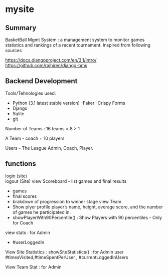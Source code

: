 # mysite
Summary
----------

BasketBall Mgmt System : a management system to monitor games statistics and rankings of a recent tournament.
Inspired from following sources 

https://docs.djangoproject.com/en/3.1/intro/
https://github.com/rajhiren/django-bms


Backend Development 
-------------------

Tools/Tehnologies used: 
- Python (3.1 latest stable version)
    -Faker
    -Crispy Forms
- Django
- Sqlite
- git




Number of Teams : 16 teams  > 8 > 1

A Team - coach + 10 players

Users - The League Admin, Coach, Player.


functions 
----------

login  (site)       
logout (Site)
view Scoreboard - list games and final results 
 - games
 - final scores
 - brakdown of progression to winner stage
view Team 
 - Show plyer profile
   player’s name, height, average score, and the number of games he participated in. 
  - showPlayerWith90Percentile() : Show Players with 90 percentiles                  - Only for Coach 


view  stats : for Admin
  - #userLoggedIn

View Site Statistics : showSiteStatistics() : for Admin
  user #timesVisited,#timeSpentPerUser , #currentLoggedInUsers

View Team Stat : for Admin
